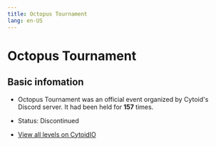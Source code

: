 ```yaml
---
title: Octopus Tournament
lang: en-US
---
```

# Octopus Tournament

## Basic infomation

- Octopus Tournament was an official event organized by Cytoid's Discord server. It had been held for **157** times.

- Status: Discontinued

- [View all levels on CytoidIO](https://cytoid.io/collections/octopus.tournament)
